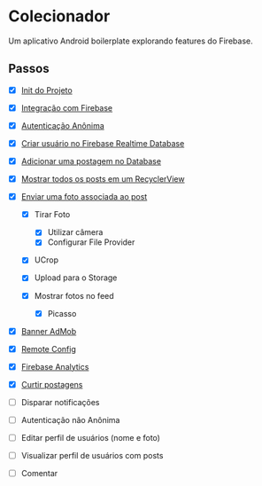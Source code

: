 # Colecionador
Um aplicativo Android boilerplate explorando features do Firebase.

## Passos

- [x] [Init do Projeto](https://github.com/thehecht/colecionador/commit/cd238b1719decdcc361ddd0741156de4faf5ffcf)

- [x] [Integração com Firebase](https://github.com/thehecht/colecionador/commit/d2054da7065917c5081b51ae45f59a2ea770a4f3)

- [x] [Autenticação Anônima](https://github.com/thehecht/colecionador/commit/d52442b277fb28b29e70d4edaedb4c7f187e4a75)

- [x] [Criar usuário no Firebase Realtime Database](https://github.com/thehecht/colecionador/commit/8a802fdacad013458bea8fdb5ebabfd7489ec3fd)

- [x] [Adicionar uma postagem no Database](https://github.com/thehecht/colecionador/commit/bdd55e0f75c254fffda497807dd8424cbafd44aa)

- [x] [Mostrar todos os posts em um RecyclerView](https://github.com/thehecht/colecionador/commit/8c0f5b85baad314b51b6f90344166f746ef396a0)

- [x] [Enviar uma foto associada ao post](https://github.com/thehecht/colecionador/commit/796a33e2330dd1f4610a652bbff2368ad8d3deb3)

  - [x] Tirar Foto
  
    - [x] Utilizar câmera
    
    - [x] Configurar File Provider
  
  - [x] UCrop
  
  - [x] Upload para o Storage
  
  - [x] Mostrar fotos no feed
    
    - [x] Picasso

- [x] [Banner AdMob](https://github.com/thehecht/colecionador/commit/045042455f9984c9b5e968f4025960e5d8f7737d)

- [x] [Remote Config](https://github.com/thehecht/colecionador/commit/04d3da291173abf0683634c732f4d2125ca90d25)

- [x] [Firebase Analytics](https://github.com/thehecht/colecionador/commit/d4bc00e5b6e425655f3efd9ba2f4a984a593d8a5)

- [x] [Curtir postagens](https://github.com/thehecht/colecionador/commit/94777dc9aafb9c106e1defb85443f92078b76251)

- [ ] Disparar notificações

- [ ] Autenticação não Anônima

- [ ] Editar perfil de usuários (nome e foto)

- [ ] Visualizar perfil de usuários com posts

- [ ] Comentar
